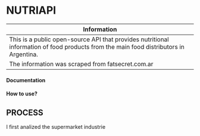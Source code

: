 # NUTRIAPI

| Information  | 
| ------------- | 
| This is a public open-source API that provides nutritional information of food products from the main food distributors in Argentina.
 The information was scraped from fatsecret.com.ar | 

#### Documentation


#### How to use?

## PROCESS

I first analized the supermarket industrie 